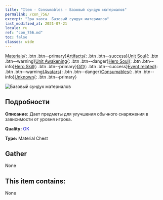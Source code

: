 ```yaml
---
title: "Item - Consumables - Базовый сундук материалов"
permalink: /con_756/
excerpt: "Эра хаоса  Базовый сундук материалов"
last_modified_at: 2021-07-21
locale: ru
ref: "con_756.md"
toc: false
classes: wide
---
```

 [Materials](/ItemsRU/){: .btn .btn--primary}[Artifacts](/ItemsRU/Artifacts/){: .btn .btn--success}[Unit Soul](/ItemsRU/UnitSoul/){: .btn .btn--warning}[Unit Awakening](/ItemsRU/UnitAwakening/){: .btn .btn--danger}[Hero Soul](/ItemsRU/HeroSoul/){: .btn .btn--info}[Hero Skill](/ItemsRU/HeroSkill/){: .btn .btn--primary}[Gift](/ItemsRU/Gift/){: .btn .btn--success}[Event related](/ItemsRU/Events/){: .btn .btn--warning}[Avatars](/ItemsRU/Avatars/){: .btn .btn--danger}[Consumables](/ItemsRU/Consumables/){: .btn .btn--info}[Unknown](/ItemsRU/Unknown/){: .btn .btn--primary}

 ![Базовый сундук материалов](/images/t/i_304002.png)

## Подробности
 **Описание:** Дает предметы для улучшения обычного снаряжения в зависимости от уровня игрока.

 **Quality:** <span style="color: #0000CD">OK</span>

 **Type:** Material Chest

## Gather

  None

## This item contains:

  None

